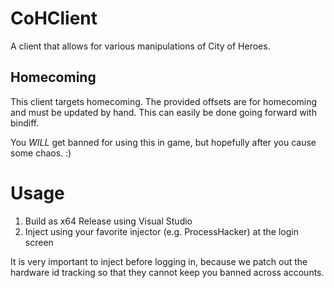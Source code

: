 # CoHClient
A client that allows for various manipulations of City of Heroes.

## Homecoming
This client targets homecoming. The provided offsets are for homecoming and must be updated by hand. This can
easily be done going forward with bindiff.  
  
You _WILL_ get banned for using this in game, but hopefully after you cause some chaos. :)

# Usage
1. Build as x64 Release using Visual Studio
2. Inject using your favorite injector (e.g. ProcessHacker) at the login screen

It is very important to inject before logging in, because we patch out the hardware id tracking so that they
cannot keep you banned across accounts.
